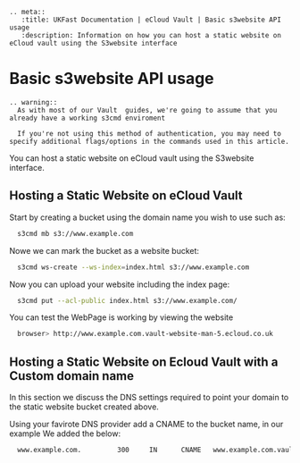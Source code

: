```eval_rst
.. meta::
   :title: UKFast Documentation | eCloud Vault | Basic s3website API usage
   :description: Information on how you can host a static website on eCloud vault using the S3website interface
```
# Basic s3website API usage

```eval_rst
.. warning::
  As with most of our Vault  guides, we're going to assume that you already have a working s3cmd enviroment

  If you're not using this method of authentication, you may need to specify additional flags/options in the commands used in this article.
```

You can host a static website on eCloud vault using the S3website interface.

## Hosting a Static Website on eCloud Vault

Start by creating a bucket using the domain name you wish to use such as:

```bash
  s3cmd mb s3://www.example.com
```

Nowe we can mark the bucket as a website bucket:

```bash
  s3cmd ws-create --ws-index=index.html s3://www.example.com
```

Now you can upload your website including the index page:

```bash
  s3cmd put --acl-public index.html s3://www.example.com/
```

You can test the WebPage is working by viewing the website

```bash
  browser> http://www.example.com.vault-website-man-5.ecloud.co.uk
```
## Hosting a Static Website on Ecloud Vault with a Custom domain name

In this section we discuss the DNS settings required to point your domain to the static website bucket created above.

Using your favirote DNS provider add a CNAME to the bucket name, in our example We added the below:

```bash
  www.example.com.         300     IN      CNAME   www.example.com.vault-website-man-5.ecloud.co.uk
```
